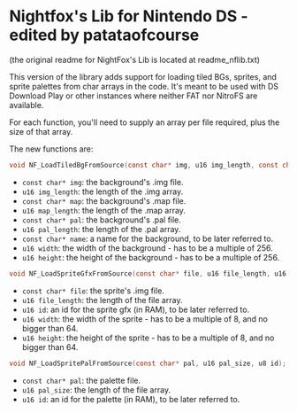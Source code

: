 # Nightfox's Lib for Nintendo DS - edited by patataofcourse
(the original readme for NightFox's Lib is located at readme_nflib.txt)

This version of the library adds support for loading tiled BGs, sprites, and sprite palettes from char arrays in the code. It's meant to be used with DS Download Play or other instances where neither FAT nor NitroFS are available.

For each function, you'll need to supply an array per file required, plus the size of that array.

The new functions are:

```c
void NF_LoadTiledBgFromSource(const char* img, u16 img_length, const char* map, u16 map_length, const char* pal, u16 pal_length, const char* name, u16 width, u16 height);
```
- `const char* img`: the background's .img file.
- `u16 img_length`: the length of the .img array.
- `const char* map`: the background's .map file.
- `u16 map_length`: the length of the .map array.
- `const char* pal`: the background's .pal file.
- `u16 pal_length`: the length of the .pal array.
- `const char* name`: a name for the background, to be later referred to.
- `u16 width`: the width of the background - has to be a multiple of 256.
- `u16 height`: the height of the background - has to be a multiple of 256.

```c
void NF_LoadSpriteGfxFromSource(const char* file, u16 file_length, u16 id, u16 width, u16 height);
```
- `const char* file`: the sprite's .img file.
- `u16 file_length`: the length of the file array.
- `u16 id`: an id for the sprite gfx (in RAM), to be later referred to.
- `u16 width`: the width of the sprite - has to be a multiple of 8, and no bigger than 64.
- `u16 height`: the height of the sprite - has to be a multiple of 8, and no bigger than 64.

```c
void NF_LoadSpritePalFromSource(const char* pal, u16 pal_size, u8 id);
```
- `const char* pal`: the palette file.
- `u16 pal_size`: the length of the file array.
- `u16 id`: an id for the palette (in RAM), to be later referred to.